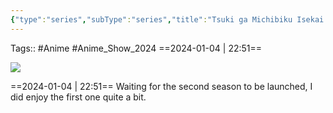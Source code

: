 ```yaml
---
{"type":"series","subType":"series","title":"Tsuki ga Michibiku Isekai Douchuu 2nd Season","englishTitle":"Tsukimichi -Moonlit Fantasy- Season 2","year":2024,"dataSource":"MALAPI","url":"https://myanimelist.net/anime/49889/Tsuki_ga_Michibiku_Isekai_Douchuu_2nd_Season","id":49889,"plot":null,"genres":["Action","Adventure","Comedy","Fantasy"],"writer":null,"studio":["J.C.Staff"],"episodes":null,"duration":"23 min","onlineRating":0,"actors":null,"image":"https://cdn.myanimelist.net/images/anime/1752/139314.jpg","released":true,"streamingServices":null,"airing":false,"airedFrom":"08/01/2024","airedTo":"unknown","watched":false,"lastWatched":"","personalRating":0,"tags":["mediaDB/tv/series"],"dg-publish":true,"status":"🟡 watching","rating":"⭐ 8.3","dateWatched":"2024-03-04","permalink":"/media-db/series/tsuki-ga-michibiku-isekai-douchuu-2nd-season-2024/","dgPassFrontmatter":true,"noteIcon":"3","created":"2024-01-04T22:42:24.430+05:30","updated":"2024-03-05T03:30:04.690+05:30"}
---
```


Tags:: #Anime #Anime_Show_2024 
==2024-01-04 | 22:51==

<img src="https://cdn.myanimelist.net/images/anime/1752/139314.jpg">

==2024-01-04 | 22:51==
Waiting for the second season to be launched, I did enjoy the first one quite a bit.